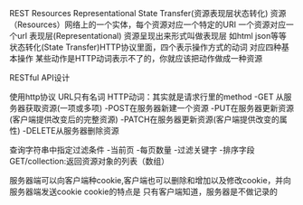 REST
Resources Representational State Transfer(资源表现层状态转化)
资源（Resources）网络上的一个实体，每个资源对应一个特定的URI  一个资源对应一个url
表现层(Representational)  资源呈现出来形式叫做表现层  如html  json等等
状态转化(State Transfer)HTTP协议里面，四个表示操作方式的动词 对应四种基本操作
某些动作是HTTP动词表示不了的，你就应该把动作做成一种资源

RESTful API设计

使用http协议
URL只有名词
HTTP动词：其实就是请求行里的method
 -GET 从服务器获取资源(一项或多项)
 -POST在服务器新建一个资源
 -PUT在服务器更新资源(客户端提供改变后的完整资源)
 -PATCH在服务器更新资源(客户端提供改变的属性)
 -DELETE从服务器删除资源

 查询字符串中指定过滤条件
  -当前页
  -每页数量
  -过滤关键字
  -排序字段
 GET/collection:返回资源对象的列表（数组）

 服务器端可以向客户端种cookie,客户端也可以删除和增加以及修改cookie，并向服务器端发送cookie
 cookie的特点是 只有客户端知道，服务器是不做记录的






